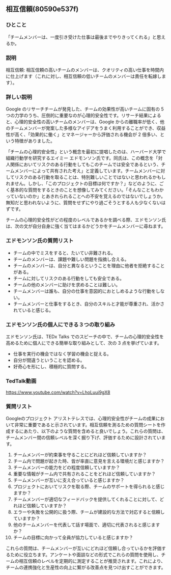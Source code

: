 相互信頼(80590e537f)
---

### ひとこと
「チームメンバーは、一度引き受けた仕事は最後までやりきってくれる」と思えるか。

### 説明
相互信頼: 相互信頼の高いチームのメンバーは、クオリティの高い仕事を時間内に仕上げます（これに対し、相互信頼の低いチームのメンバーは責任を転嫁します）。

### 詳しい説明
Google のリサーチチームが発見した、チームの効果性が高いチームに固有の 5 つの力学のうち、圧倒的に重要なのが心理的安全性です。リサーチ結果によると、心理的安全性の高いチームのメンバーは、Google からの離職率が低く、他のチームメンバーが発案した多様なアイデアをうまく利用することができ、収益性が高く、「効果的に働く」とマネージャーから評価される機会が 2 倍多い、という特徴がありました。

「チームの心理的安全性」という概念を最初に提唱したのは、ハーバード大学で組織行動学を研究するエイミー エドモンソン氏です。同氏は、この概念を「対人関係においてリスクのある行動をしてもこのチームでは安全であるという、チームメンバーによって共有された考え」と定義しています。チームメンバーに対してリスクのある行動を取ることは、特別難しいことではないと思われるかもしれません。しかし、「このプロジェクトの目標は何ですか？」などのように、ごく基本的な質問をするときのことを想像してみてください。「そんなこともわかっていないのか」とあきれられることへの不安を覚えるのではないでしょうか。無知だと思われないように、質問をせずにやり過ごそうとする人も少なくないはずです。

チームの心理的安全性がどの程度のレベルであるかを調べる際、エドモンソン氏は、次の文が自分自身に強く当てはまるかどうかをチームメンバーに尋ねます。

### エドモンソン氏の質問リスト
- チームの中でミスをすると、たいてい非難される。
- チームのメンバーは、課題や難しい問題を指摘し合える。
- チームのメンバーは、自分と異なるということを理由に他者を拒絶することがある。
- チームに対してリスクのある行動をしても安全である。
- チームの他のメンバーに助けを求めることは難しい。
- チームメンバーは誰も、自分の仕事を意図的におとしめるような行動をしない。
- チームメンバーと仕事をするとき、自分のスキルと才能が尊重され、活かされていると感じる。

### エドモンソン氏の個人にできる３つの取り組み
エドモンソン氏は、TEDx Talks でのスピーチの中で、チームの心理的安全性を高めるために個人にできる簡単な取り組みとして、次の 3 点を挙げています。

- 仕事を実行の機会ではなく学習の機会と捉える。
- 自分が間違うということを認める。
- 好奇心を形にし、積極的に質問する。

### TedTalk動画
https://www.youtube.com/watch?v=LhoLuui9gX8


### 質問リスト
Googleのプロジェクト アリストテレスでは、心理的安全性がチームの成果において非常に重要であると示されています。相互信頼を測るための質問シートを作成するにあたり、以下のような質問を含めると良いでしょう。これらの質問は、チームメンバー間の信頼レベルを深く掘り下げ、評価するために設計されています。

1. チームメンバーが約束事を守ることにどれほど信頼していますか？
2. チーム内で問題が起きた時、皆が率直に意見を言える環境だと感じますか？
3. チームメンバーの能力をどの程度信頼していますか？
4. 重要な情報がチーム内で共有されることをどれほど信頼していますか？
5. チームメンバーが互いに支え合っていると感じますか？
6. プロジェクトにおいてリスクを取る際、チームのサポートを得られると感じますか？
7. チームメンバーが適切なフィードバックを提供してくれることに対して、どれほど信頼していますか？
8. エラーや失敗を公開的に扱う際、チームが建設的な方法で対応すると信頼していますか？
9. 他のチームメンバーを代表して話す場面で、適切に代表されると感じますか？
10. チームの目標に向かって全員が協力していると感じますか？

これらの質問は、チームメンバーが互いにどれほど信頼し合っているかを評価するために役立ちます。アンケートや面談などの形式でこれらの質問を使用し、チームの相互信頼のレベルを定期的に測定することが推奨されます。これにより、チームの連携強化と生産性の向上に繋がる改善点を見つけ出すことができます。

